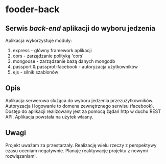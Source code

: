 # fooder-back
## Serwis *back-end* aplikacji do wyboru jedzenia
Aplikacja wykorzystuje moduły:
 1. express - główny framework aplikacji
 2. cors - zarządzanie polityką 'cors'
 3. mongoose - zarządzanie bazą danych mongodb
 4. passport & passprot-facebook - autoryzacja użytkowników
 5. ejs - silnik szablonów

## Opis
Aplikacja serwerowa służąca do wyboru jedzenia przezużytkowników. Autoryzacja i logowanie to domena zewnętrznego serwisu (facebook). Dostęp do aplikacji realizowany jest za pomocą żądań http w duchu REST API. Aplikacja powstała na użytek własny.

## Uwagi
Projekt uważam za przestarzały. Realizację wielu rzeczy z perspektywy czasu oceniam negatywnie. Planuję reaktywację projektu z nowymi rozwiązaniami.
